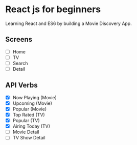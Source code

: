 # React js for beginners

Learning React and ES6 by building a Movie Discovery App.

## Screens

- [ ] Home
- [ ] TV
- [ ] Search
- [ ] Detail

## API Verbs

- [x] Now Playing (Movie)
- [x] Upcoming (Movie)
- [x] Popular (Movie)
- [x] Top Rated (TV)
- [x] Popular (TV)
- [x] Airing Today (TV)
- [ ] Movie Detail
- [ ] TV Show Detail
